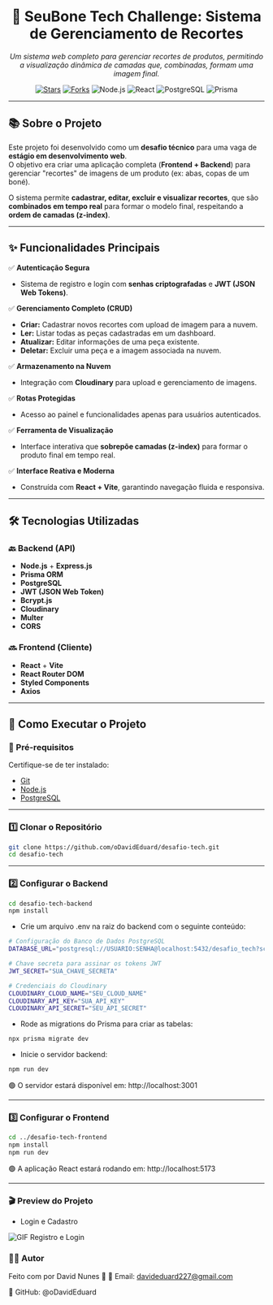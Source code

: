 <h1 align="center">🧢 SeuBone Tech Challenge: Sistema de Gerenciamento de Recortes</h1>

<p align="center">
  <em>Um sistema web completo para gerenciar recortes de produtos, permitindo a visualização dinâmica de camadas que, combinadas, formam uma imagem final.</em>
</p>

<p align="center">
  <a href="https://github.com/oDavidEduard/desafio-tech"><img src="https://img.shields.io/github/stars/oDavidEduard/desafio-tech?style=for-the-badge" alt="Stars"></a>
  <a href="https://github.com/oDavidEduard/desafio-tech"><img src="https://img.shields.io/github/forks/oDavidEduard/desafio-tech?style=for-the-badge" alt="Forks"></a>
  <img src="https://img.shields.io/badge/Node.js-339933?style=for-the-badge&logo=node.js&logoColor=white" alt="Node.js">
  <img src="https://img.shields.io/badge/React-20232A?style=for-the-badge&logo=react&logoColor=61DAFB" alt="React">
  <img src="https://img.shields.io/badge/PostgreSQL-316192?style=for-the-badge&logo=postgresql&logoColor=white" alt="PostgreSQL">
  <img src="https://img.shields.io/badge/Prisma-2D3748?style=for-the-badge&logo=prisma&logoColor=white" alt="Prisma">
</p>

---

## 📚 Sobre o Projeto

Este projeto foi desenvolvido como um **desafio técnico** para uma vaga de **estágio em desenvolvimento web**.  
O objetivo era criar uma aplicação completa (**Frontend + Backend**) para gerenciar "recortes" de imagens de um produto (ex: abas, copas de um boné).

O sistema permite **cadastrar, editar, excluir e visualizar recortes**, que são **combinados em tempo real** para formar o modelo final, respeitando a **ordem de camadas (z-index)**.

---

## ✨ Funcionalidades Principais

✅ **Autenticação Segura**  
- Sistema de registro e login com **senhas criptografadas** e **JWT (JSON Web Tokens)**.

✅ **Gerenciamento Completo (CRUD)**  
- **Criar:** Cadastrar novos recortes com upload de imagem para a nuvem.  
- **Ler:** Listar todas as peças cadastradas em um dashboard.  
- **Atualizar:** Editar informações de uma peça existente.  
- **Deletar:** Excluir uma peça e a imagem associada na nuvem.

✅ **Armazenamento na Nuvem**  
- Integração com **Cloudinary** para upload e gerenciamento de imagens.

✅ **Rotas Protegidas**  
- Acesso ao painel e funcionalidades apenas para usuários autenticados.

✅ **Ferramenta de Visualização**  
- Interface interativa que **sobrepõe camadas (z-index)** para formar o produto final em tempo real.

✅ **Interface Reativa e Moderna**  
- Construída com **React + Vite**, garantindo navegação fluida e responsiva.

---

## 🛠️ Tecnologias Utilizadas

### 🔙 Backend (API)

- **Node.js** + **Express.js**
- **Prisma ORM**
- **PostgreSQL**
- **JWT (JSON Web Token)**
- **Bcrypt.js**
- **Cloudinary**
- **Multer**
- **CORS**

### 🔜 Frontend (Cliente)

- **React** + **Vite**
- **React Router DOM**
- **Styled Components**
- **Axios**

---

## 🚀 Como Executar o Projeto

### 🧩 Pré-requisitos
Certifique-se de ter instalado:
- [Git](https://git-scm.com/)
- [Node.js](https://nodejs.org/)
- [PostgreSQL](https://www.postgresql.org/)

---

### 1️⃣ Clonar o Repositório

```bash
git clone https://github.com/oDavidEduard/desafio-tech.git
cd desafio-tech
```

---

### 2️⃣ Configurar o Backend

```bash
cd desafio-tech-backend
npm install
```

- Crie um arquivo .env na raiz do backend com o seguinte conteúdo:

```bash
# Configuração do Banco de Dados PostgreSQL
DATABASE_URL="postgresql://USUARIO:SENHA@localhost:5432/desafio_tech?schema=public"

# Chave secreta para assinar os tokens JWT
JWT_SECRET="SUA_CHAVE_SECRETA"

# Credenciais do Cloudinary
CLOUDINARY_CLOUD_NAME="SEU_CLOUD_NAME"
CLOUDINARY_API_KEY="SUA_API_KEY"
CLOUDINARY_API_SECRET="SEU_API_SECRET"
```

- Rode as migrations do Prisma para criar as tabelas:

```bash
npx prisma migrate dev
```

- Inicie o servidor backend:

```bash
npm run dev
```

🟢 O servidor estará disponível em: http://localhost:3001

---

### 3️⃣ Configurar o Frontend

```bash
cd ../desafio-tech-frontend
npm install
npm run dev
```

🟢 A aplicação React estará rodando em: http://localhost:5173

---

### 🎬 Preview do Projeto

- Login e Cadastro

![GIF Registro e Login](assets/gif/Register.gif)

### 👨‍💻 Autor

Feito com por David Nunes 🚀
📧 Email: davideduard227@gmail.com

🐙 GitHub: @oDavidEduard